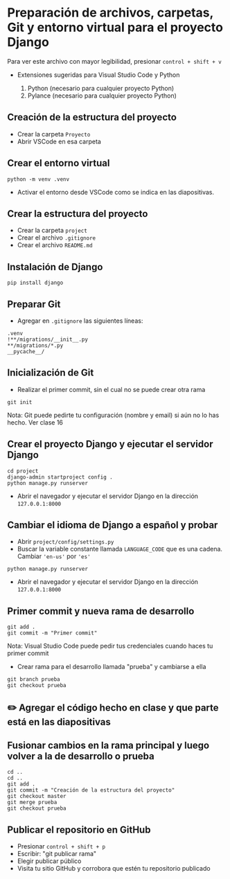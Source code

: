 # Preparación de archivos, carpetas, Git y entorno virtual para el proyecto Django

Para ver este archivo con mayor legibilidad, presionar `control + shift + v`

- Extensiones sugeridas para Visual Studio Code y Python

    1. Python (necesario para cualquier proyecto Python)
    2. Pylance (necesario para cualquier proyecto Python)

## Creación de la estructura del proyecto

- Crear la carpeta `Proyecto`
- Abrir VSCode en esa carpeta

## Crear el entorno virtual

```
python -m venv .venv
```

- Activar el entorno desde VSCode como se indica en las diapositivas.

## Crear la estructura del proyecto

- Crear la carpeta `project`
- Crear el archivo `.gitignore`
- Crear el archivo `README.md`

## Instalación de Django

```
pip install django
```

## Preparar Git

- Agregar en `.gitignore` las siguientes líneas:

```
.venv
!**/migrations/__init__.py
**/migrations/*.py
__pycache__/
```

## Inicialización de Git

- Realizar el primer commit, sin el cual no se puede crear otra rama

```
git init
```

Nota: Git puede pedirte tu configuración (nombre y email) si aún no lo has hecho. Ver clase 16

## Crear el proyecto Django y ejecutar el servidor Django

```
cd project
django-admin startproject config .
python manage.py runserver
```

- Abrir el navegador y ejecutar el servidor Django en la dirección `127.0.0.1:8000`

## Cambiar el idioma de Django a español y probar

- Abrir `project/config/settings.py`
- Buscar la variable constante llamada `LANGUAGE_CODE` que es una cadena. Cambiar `'en-us'` por `'es'`

```
python manage.py runserver
```

- Abrir el navegador y ejecutar el servidor Django en la dirección `127.0.0.1:8000`

## Primer commit y nueva rama de desarrollo

```
git add .
git commit -m "Primer commit"
```

Nota: Visual Studio Code puede pedir tus credenciales cuando haces tu primer commit

- Crear rama para el desarrollo llamada "prueba" y cambiarse a ella

```
git branch prueba
git checkout prueba
```

##  ✏️ Agregar el código hecho en clase y que parte está en las diapositivas

## Fusionar cambios en la rama principal y luego volver a la de desarrollo o prueba

```
cd ..
cd ..
git add .
git commit -m "Creación de la estructura del proyecto"
git checkout master
git merge prueba
git checkout prueba
```

## Publicar el repositorio en GitHub

- Presionar `control + shift + p`
- Escribir: "git publicar rama"
- Elegir publicar público
- Visita tu sitio GitHub y corrobora que estén tu repositorio publicado
